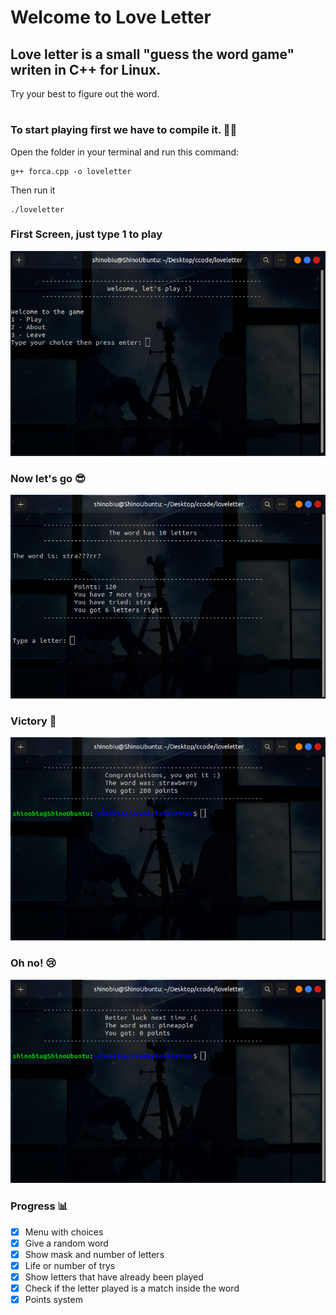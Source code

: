 # Welcome to Love Letter

## Love letter is a small "guess the word game" writen in C++ for Linux.

Try your best to figure out the word.</br>

#

### To start playing first we have to compile it. 👨‍💻

Open the folder in your terminal and run this command:

```
g++ forca.cpp -o loveletter
```

Then run it

```
./loveletter
```

### First Screen, just type 1 to play 

![](./screen/menu.png)

### Now let's go 😎

![](./screen/game.png)

### Victory 🥳

![](./screen/victory.png)

### Oh no! 😢

![](./screen/defeat.png)

### Progress 📊

-   [x] Menu with choices
-   [x] Give a random word
-   [x] Show mask and number of letters
-   [x] Life or number of trys
-   [x] Show letters that have already been played
-   [x] Check if the letter played is a match inside the word
-   [x] Points system
